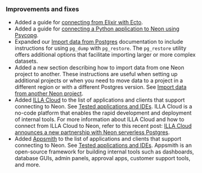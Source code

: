 ### Improvements and fixes

- Added a guide for [connecting from Elixir with Ecto](https://neon.tech/docs/guides/elixir-ecto).
- Added a guide for [connecting a Python application to Neon using Psycopg](https://neon.tech/docs/guides/python).
- Expanded our [Import data from Postgres](https://neon.tech/docs/import/import-from-postgres) documentation to include instructions for using `pg_dump` with `pg_restore`. The `pg_restore` utility offers additional options that facilitate importing larger or more complex datasets.
- Added a new section describing how to import data from one Neon project to another. These instructions are useful when setting up additional projects or when you need to move data to a  project in a different region or with a different Postgres version. See [Import data from another Neon project](https://neon.tech/docs/import/import-from-neon).
- Added [ILLA Cloud](https://www.illacloud.com/) to the list of applications and clients that support connecting to Neon. See [Tested applications and IDEs](/docs/connect/connect-postgres-gui#tested-gui-applications-and-ides). ILLA Cloud is a no-code platform that enables the rapid development and deployment of internal tools. For more information about ILLA Cloud and how to connect from ILLA Cloud to Neon, refer to this recent post: [ILLA Cloud announces a new partnership with Neon serverless Postgres](https://blog.illacloud.com/illa-cloud-announces-a-new-partnership-with-serverless-db-neon/).
- Added [Appsmith](https://www.appsmith.com/) to the list of applications and clients that support connecting to Neon. See [Tested applications and IDEs](/docs/connect/connect-postgres-gui#tested-gui-applications-and-ides). Appsmith is an open-source framework for building internal tools such as dashboards, database GUIs, admin panels, approval apps, customer support tools, and more.
